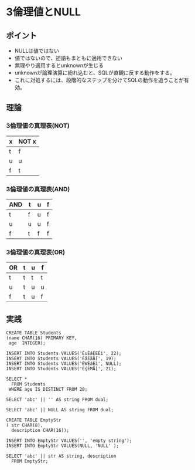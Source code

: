 # 3倫理値とNULL

## ポイント
- NULLは値ではない
- 値ではないので、述語もまともに適用できない
- 無理やり適用するとunknownが生じる
- unknownが論理演算に紛れ込むと、SQLが直観に反する動作をする。
- これに対処するには、段階的なステップを分けてSQLの動作を追うことが有効。

## 理論

### 3倫理値の真理表(NOT)
| x   | NOT x |
| --- | ----- |
| t   | f     |
| u   | u     |
| f   | t     | 

### 3倫理値の真理表(AND)
| AND | t   | u   | f   |
| --- | --- | --- | --- | 
| t   | f   | u   | f   |
| u   | u   | u   | f   | 
| f   | t   | f   | f   | 

### 3倫理値の真理表(OR)
| OR  | t   | u   | f   |
| --- | --- | --- | --- | 
| t   | t   | t   | t   |
| u   | t   | u   | u   | 
| f   | t   | u   | f   | 

## 実践

```
CREATE TABLE Students
(name CHAR(16) PRIMARY KEY,
 age  INTEGER);

INSERT INTO Students VALUES('ÉuÉâÉEÉì', 22);
INSERT INTO Students VALUES('ÉâÉäÅ[', 19);
INSERT INTO Students VALUES('ÉWÉáÉì', NULL);
INSERT INTO Students VALUES('É{ÉMÅ[', 21);
```

```
SELECT *
  FROM Students
 WHERE age IS DISTINCT FROM 20;
```

```
SELECT 'abc' || '' AS string FROM dual;
```

```
SELECT 'abc' || NULL AS string FROM dual;
```

```
CREATE TABLE EmptyStr
( str CHAR(8),
  description CHAR(16));

INSERT INTO EmptyStr VALUES('', 'empty string');
INSERT INTO EmptyStr VALUES(NULL, 'NULL' );
```

```
SELECT 'abc' || str AS string, description
  FROM EmptyStr;
```